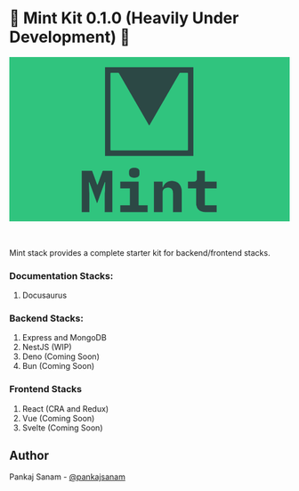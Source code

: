 # 💎 Mint Kit 0.1.0 (Heavily Under Development) 💎

<p align="center">
    <img src="static/logo-light.png" width="889" alt="mint stack"/>
</p>
<br/>

Mint stack provides a complete starter kit for backend/frontend stacks.

### Documentation Stacks:

1. Docusaurus

### Backend Stacks:

1. Express and MongoDB
2. NestJS (WIP)
3. Deno (Coming Soon)
4. Bun (Coming Soon)

### Frontend Stacks

1. React (CRA and Redux)
2. Vue (Coming Soon)
3. Svelte (Coming Soon)

## Author

Pankaj Sanam - [@pankajsanam](https://twitter.com/pankajsanam)
